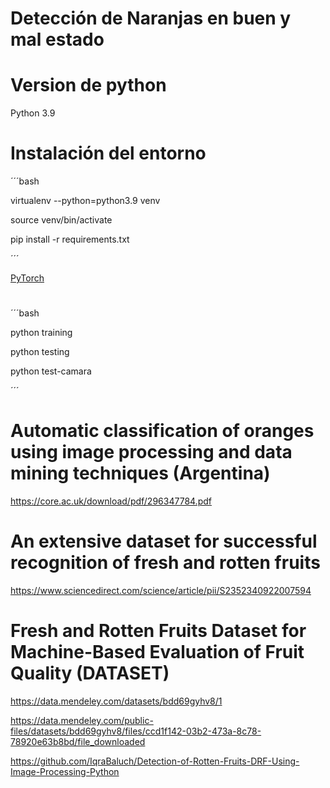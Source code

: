 Detección de Naranjas en buen y mal estado
======

# Version de python

Python 3.9

# Instalación del entorno

´´´bash

virtualenv --python=python3.9 venv

source venv/bin/activate

pip install -r requirements.txt

´´´

[PyTorch](https://www.gcptutorials.com/post/how-to-install-pytorch-with-pip)






#

´´´bash

python training

python testing

python test-camara

´´´





# Automatic classification of oranges using image processing and data mining techniques (Argentina)
https://core.ac.uk/download/pdf/296347784.pdf

# An extensive dataset for successful recognition of fresh and rotten fruits

https://www.sciencedirect.com/science/article/pii/S2352340922007594

# Fresh and Rotten Fruits Dataset for Machine-Based Evaluation of Fruit Quality (DATASET)

https://data.mendeley.com/datasets/bdd69gyhv8/1

https://data.mendeley.com/public-files/datasets/bdd69gyhv8/files/ccd1f142-03b2-473a-8c78-78920e63b8bd/file_downloaded




https://github.com/IqraBaluch/Detection-of-Rotten-Fruits-DRF-Using-Image-Processing-Python

